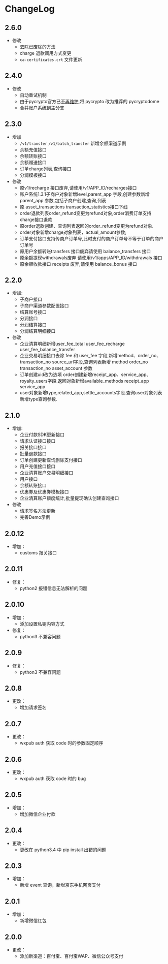 # ChangeLog

## 2.6.0
- 修改
    - 去除已废除的方法
    - charge 退款调用方式变更
    - `ca-certificates.crt` 文件更新

## 2.4.0
- 修改
    - 自动重试机制
    - 由于pycrypto官方已[不再维护](https://github.com/dlitz/pycrypto/issues/173),将 pycrypto 改为推荐的 pycryptodome
    - 合并账户系统到主分支

## 2.3.0
- 增加
    - `/v1/transfer` `/v1/batch_transfer` 新增余额渠道示例
    - 余额充值接口
    - 余额转账接口
    - 余额赠送接口
    - 订单charge列表,查询接口
    - 分润模板接口
- 修改
    - 原v1/recharge 接口废弃,请使用/v1/APP_ID/recharges接口
    - 账户系统1.3.1子商户对象新增level,parent_app 字段,创建参数新增 parent_app 参数,包括子商户创建,查询,列表
    - 原 asset_transactions transaction_statistics接口下线
    - order退款列表order_refund变更为refund对象,order消费订单支持charge接口退款
    - 原order退款创建、查询列表返回的order_refund变更为refund对象.
    - order对象新增charge对象列表，actual_amount参数;
    - 订单支付接口支持传商户订单号,此时支付的商户订单号不等于订单的商户订单号
    - 原用户余额转账transfers 接口废弃请使用 balance_transfers 接口
    - 原余额提现withdrawals废弃 请使用/v1/apps/APP_ID/withdrawals 接口
    - 原余额收款接口 receipts 废弃,请使用 balance_bonus 接口

## 2.2.0
- 增加:
    - 子商户接口
    - 子商户渠道参数配置接口
    - 结算账号接口
    - 分润接口
    - 分润结算接口
    - 分润结算明细接口
- 修改
    - 企业清算明细新增user_fee_total user_fee_recharge user_fee_balance_transfer
    - 企业交易明细接口去除 fee 和 user_fee 字段,新增method、order_no、transaction_no source_url字段,查询列表新增 method order_no transaction_no asset_account 参数
    - 订单创建uid改为选填 order创建新增receipt_app、service_app、royalty_users字段.返回对象新增available_methods receipt_app service_app
    - user对象新增type,related_app,settle_accounts字段.查询user对象列表新增type查询参数.

## 2.1.0
- 增加:
    - 企业付款SDK更新接口
    - 请求认证接口接口
    - 报关接口接口
    - 批量退款接口
    - 订单创建更新查询删除支付接口
    - 用户充值接口接口
    - 企业清算账户交易明细接口
    - 用户接口
    - 余额转账接口
    - 优惠券及优惠券模板接口
    - 企业清算账户额度统计,批量提现确认创建查询接口
- 修改
    - 请求签名方法更新
    - 完善Demo示例

## 2.0.12
- 增加：
    - customs 报关接口

## 2.0.11
- 修复：
    - python2 报错信息无法解析的问题

## 2.0.10
- 增加：
    - 添加设置私钥内容方式
- 修复：
    - python3 不兼容问题

## 2.0.9
- 修复：
    - python3 不兼容问题

## 2.0.8
- 更改：
    - 增加请求签名

## 2.0.7
- 更改：
    - wxpub auth 获取 code 时的参数固定顺序

## 2.0.6
- 更改：
    - wxpub auth 获取 code 时的 bug

## 2.0.5
- 增加：
    - 增加微信企业付款

## 2.0.4
- 更改：
    - 更改在 python3.4 中 pip install 出错的问题

## 2.0.3
- 增加：
    - 新增 event 查询，新增京东手机网页支付

## 2.0.1
- 增加：
    - 新增微信红包

## 2.0.0
- 更改：
    - 添加新渠道：百付宝、百付宝WAP、微信公众号支付

